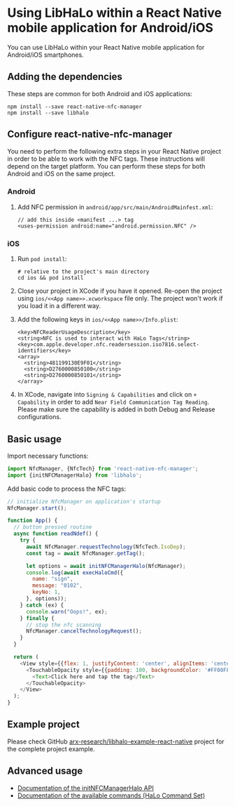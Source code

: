 # Using LibHaLo within a React Native mobile application for Android/iOS

You can use LibHaLo within your React Native mobile application for Android/iOS smartphones.

## Adding the dependencies

These steps are common for both Android and iOS applications:

```
npm install --save react-native-nfc-manager
npm install --save libhalo
```

## Configure react-native-nfc-manager

You need to perform the following extra steps in your React Native project in order to be able to work
with the NFC tags. These instructions will depend on the target platform. You can perform these steps
for both Android and iOS on the same project.

### Android

1. Add NFC permission in `android/app/src/main/AndroidMainfest.xml`:
    ```
    // add this inside <manifest ...> tag
    <uses-permission android:name="android.permission.NFC" />
    ```

### iOS

1. Run `pod install`:
   ```
   # relative to the project's main directory
   cd ios && pod install
   ```

2. Close your project in XCode if you have it opened. Re-open the project using
   `ios/<<App name>>.xcworkspace` file only. The project won't work if you load it in a different way.

3. Add the following keys in `ios/<<App name>>/Info.plist`:
    ```
    <key>NFCReaderUsageDescription</key>
    <string>NFC is used to interact with HaLo Tags</string>
    <key>com.apple.developer.nfc.readersession.iso7816.select-identifiers</key>
    <array>
      <string>481199130E9F01</string>
      <string>D2760000850100</string>
      <string>D2760000850101</string>
    </array> 
    ```

4. In XCode, navigate into `Signing & Capabilities` and click on `+ Capability` in order to add
    `Near Field Communication Tag Reading`. Please make sure the capability is added in both Debug and Release
    configurations.

## Basic usage

Import necessary functions:

```javascript
import NfcManager, {NfcTech} from 'react-native-nfc-manager';
import {initNFCManagerHalo} from 'libhalo';
```

Add basic code to process the NFC tags:

```javascript
// initialize NfcManager on application's startup
NfcManager.start();

function App() {
  // button pressed routine
  async function readNdef() {
    try {
      await NfcManager.requestTechnology(NfcTech.IsoDep);
      const tag = await NfcManager.getTag();

      let options = await initNFCManagerHalo(NfcManager);
      console.log(await execHaloCmd({
        name: "sign",
        message: "0102",
        keyNo: 1,
      }, options));
    } catch (ex) {
      console.warn("Oops!", ex);
    } finally {
      // stop the nfc scanning
      NfcManager.cancelTechnologyRequest();
    }
  }

  return (
    <View style={{flex: 1, justifyContent: 'center', alignItems: 'center'}}>
      <TouchableOpacity style={{padding: 100, backgroundColor: '#FF00FF'}} onPress={readNdef}>
        <Text>Click here and tap the tag</Text>
      </TouchableOpacity>
    </View>
  );
}
```

## Example project

Please check GitHub [arx-research/libhalo-example-react-native](https://github.com/arx-research/libhalo-example-react-native) project for the complete project example.

## Advanced usage

* [Documentation of the initNFCManagerHalo API](/docs/api-init-nfc-manager-halo.md)
* [Documentation of the available commands (HaLo Command Set)](/docs/halo-command-set.md)
